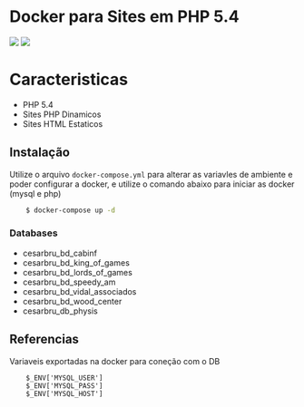 # Docker para Sites em PHP 5.4

[![](https://images.microbadger.com/badges/image/cesarbruschetta/php_mysql.svg)](https://microbadger.com/images/cesarbruschetta/php_mysql "Get your own image badge on microbadger.com")
[![](https://images.microbadger.com/badges/version/cesarbruschetta/php_mysql.svg)](https://microbadger.com/images/cesarbruschetta/php_mysql "Get your own version badge on microbadger.com")

# Caracteristicas

- PHP 5.4
- Sites PHP Dinamicos
- Sites HTML Estaticos

## Instalação

Utilize o arquivo `docker-compose.yml` para alterar as variavles de ambiente e poder configurar a docker, e utilize o comando abaixo para iniciar as docker (mysql e php)

```bash
    $ docker-compose up -d
```

### Databases 
- cesarbru_bd_cabinf
- cesarbru_bd_king_of_games
- cesarbru_bd_lords_of_games
- cesarbru_bd_speedy_am
- cesarbru_bd_vidal_associados 
- cesarbru_bd_wood_center
- cesarbru_db_physis


## Referencias

Variaveis exportadas na docker para coneção com o DB
```
    $_ENV['MYSQL_USER']
    $_ENV['MYSQL_PASS']
    $_ENV['MYSQL_HOST']
```